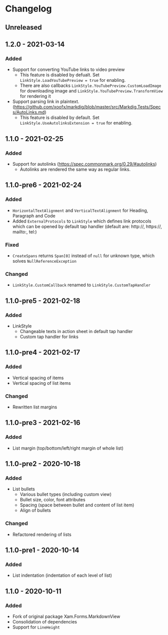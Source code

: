 # Changelog

## Unreleased

## 1.2.0 - 2021-03-14

### Added 
- Support for converting YouTube links to video preview
  - This feature is disabled by defualt. Set `LinkStyle.LoadYouTubePreview = true` for enabling.
  - There are also callbacks `LinkStyle.YouTubePreview.CustomLoadImage` for downloading image and `LinkStyle.YouTubePreview.TransformView` for rendering it
- Support parsing link in plaintext. (https://github.com/xoofx/markdig/blob/master/src/Markdig.Tests/Specs/AutoLinks.md)
  - This feature is disabled by default. Set `LinkStyle.UseAutolinksExtension = true` for enabling. 

## 1.1.0 - 2021-02-25

### Added 
- Support for autolinks (https://spec.commonmark.org/0.29/#autolinks)
  - Autolinks are rendered the same way as regular links.

## 1.1.0-pre6 - 2021-02-24

### Added 
- `HorizontalTextAlignment` and `VerticalTextAlignment` for Heading, Paragraph and Code
- Added `ExternalProtocols` to `LinkStyle` which defines link protocols which can be opened by default tap handler (default are: http://, https://, mailto:, tel:)

### Fixed
- `CreateSpans` returns `Span[0]` instead of `null` for unknown type, which solves `NullReferenceException`

### Changed
- `LinkStyle.CustomCallback` renamed to `LinkStyle.CustomTapHandler`

## 1.1.0-pre5 - 2021-02-18

### Added
- LinkStyle
  - Changeable texts in action sheet in default tap handler
  - Custom tap handler for links

## 1.1.0-pre4 - 2021-02-17

### Added
- Vertical spacing of items
- Vertical spacing of list items

### Changed
- Rewritten list margins

## 1.1.0-pre3 - 2021-02-16

### Added
- List margin (top/bottom/left/right margin of whole list)

## 1.1.0-pre2 - 2020-10-18

### Added
- List bullets
  - Various bullet types (including custom view)
  - Bullet size, color, font attributes
  - Spacing (space between bullet and content of list item)
  - Align of bullets

### Changed
- Refactored rendering of lists

## 1.1.0-pre1 - 2020-10-14

### Added
- List indentation (indentation of each level of list)

## 1.1.0 - 2020-10-11

### Added
- Fork of original package Xam.Forms.MarkdownView
- Consolidation of dependencies
- Support for `LineHeight`
